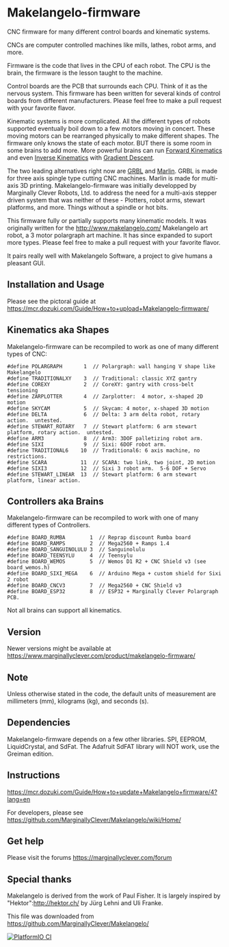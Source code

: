 # Makelangelo-firmware #

CNC firmware for many different control boards and kinematic systems.

CNCs are computer controlled machines like mills, lathes, robot arms, and more.

Firmware is the code that lives in the CPU of each robot.  The CPU is the brain, the firmware is the lesson taught to the machine.

Control boards are the PCB that surrounds each CPU.  Think of it as the nervous system.  This firmware has been written for several kinds of control boards from different manufacturers.  Please feel free to make a pull request with your favorite flavor.

Kinematic systems is more complicated.  All the different types of robots supported eventually boil down to a few motors moving in concert.  These moving motors can be rearranged physically to make different shapes.  The firmware only knows the state of each motor.  BUT there is some room in some brains to add more.  More powerful brains can run [Forward Kinematics](https://en.wikipedia.org/wiki/Forward_kinematics) and even [Inverse Kinematics](https://en.wikipedia.org/wiki/Inverse_kinematics) with [Gradient Descent](https://www.marginallyclever.com/2020/04/gradient-descent-inverse-kinematics-for-6dof-robot-arms/).

The two leading alternatives right now are [GRBL](https://github.com/gnea/grbl) and [Marlin](https://marlinfw.org/).  GRBL is made for three axis spingle type cutting CNC machines.  Marlin is made for multi-axis 3D printing.  Makelangelo-firmware was initially developped by Marginally Clever Robots, Ltd. to address the need for a multi-axis stepper driven system that was neither of these - Plotters, robot arms, stewart platforms, and more.  Things without a spindle or hot bits.

This firmware fully or partially supports many kinematic models.  It was originally written for the http://www.makelangelo.com/ Makelangelo art robot, a 3 motor polargraph art machine.  It has since expanded to suport more types.  Please feel free to make a pull request with your favorite flavor.

It pairs really well with Makelangelo Software, a project to give humans a pleasant GUI.

## Installation and Usage ##

Please see the pictoral guide at https://mcr.dozuki.com/Guide/How+to+upload+Makelangelo-firmware/

## Kinematics aka Shapes ##

Makelangelo-firmware can be recompiled to work as one of many different types of CNC:

````
#define POLARGRAPH       1  // Polargraph: wall hanging V shape like Makelangelo
#define TRADITIONALXY    3  // Traditional: classic XYZ gantry
#define COREXY           2  // CoreXY: gantry with cross-belt tensioning
#define ZARPLOTTER       4  // Zarplotter:  4 motor, x-shaped 2D motion
#define SKYCAM           5  // Skycam: 4 motor, x-shaped 3D motion
#define DELTA            6  // Delta: 3 arm delta robot, rotary action.  untested.
#define STEWART_ROTARY   7  // Stewart platform: 6 arm stewart platform, rotary action.  untested.
#define ARM3             8  // Arm3: 3DOF palletizing robot arm.
#define SIXI             9  // Sixi: 6DOF robot arm.
#define TRADITIONAL6    10  // Traditional6: 6 axis machine, no restrictions.
#define SCARA           11  // SCARA: two link, two joint, 2D motion
#define SIXI3           12  // Sixi 3 robot arm.  5-6 DOF + Servo
#define STEWART_LINEAR  13  // Stewart platform: 6 arm stewart platform, linear action.
````

## Controllers aka Brains ##

Makelangelo-firmware can be recompiled to work with one of many different types of Controllers.

```
#define BOARD_RUMBA        1  // Reprap discount Rumba board
#define BOARD_RAMPS        2  // Mega2560 + Ramps 1.4
#define BOARD_SANGUINOLULU 3  // Sanguinolulu
#define BOARD_TEENSYLU     4  // Teensylu
#define BOARD_WEMOS        5  // Wemos D1 R2 + CNC Shield v3 (see board_wemos.h)
#define BOARD_SIXI_MEGA    6  // Arduino Mega + custom shield for Sixi 2 robot
#define BOARD_CNCV3        7  // Mega2560 + CNC Shield v3
#define BOARD_ESP32        8  // ESP32 + Marginally Clever Polargraph PCB.
````

Not all brains can support all kinematics.

## Version ##

Newer versions might be available at https://www.marginallyclever.com/product/makelangelo-firmware/

## Note ##

Unless otherwise stated in the code, the default units of measurement are millimeters (mm), kilograms (kg), and seconds (s).

## Dependencies ##

Makelangelo-firmware depends on a few other libraries.  SPI, EEPROM, LiquidCrystal, and SdFat.  The Adafruit SdFAT library will NOT work, use the Greiman edition.

## Instructions ##

https://mcr.dozuki.com/Guide/How+to+update+Makelangelo+firmware/4?lang=en

For developers, please see https://github.com/MarginallyClever/Makelangelo/wiki/Home/

## Get help ##

Please visit the forums
https://marginallyclever.com/forum

## Special thanks ##

Makelangelo is derived from the work of Paul Fisher.  It is largely inspired by "Hektor":http://hektor.ch/ by Jürg Lehni and Uli Franke.

This file was downloaded from https://github.com/MarginallyClever/Makelangelo/

[![PlatformIO CI](https://github.com/MarginallyClever/Makelangelo-firmware/actions/workflows/main.yml/badge.svg)](https://github.com/MarginallyClever/Makelangelo-firmware/actions/workflows/main.yml)
